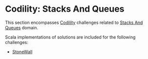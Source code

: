 # Codility: Stacks And Queues

This section encompasses [Codility](https://app.codility.com/programmers/) challenges related to [Stacks And Queues](https://app.codility.com/programmers/lessons/7-stacks_and_queues/) domain.
 
Scala implementations of solutions are included for the following challenges:

* [StoneWall](stonewall.md)

